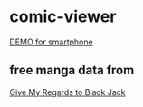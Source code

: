 # comic-viewer

[DEMO for smartphone](http://creamsoda2015.github.io/comic-viewer/ "DEMO")  

## free manga data from
[Give My Regards to Black Jack](http://mangaonweb.com/satoshuho/download/ "Give My Regards to Black Jack")
